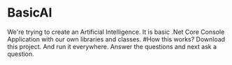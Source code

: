 # BasicAI
We're trying to create an Artificial Intelligence. It is basic .Net Core Console Application with our own libraries and classes.
#How this works?
Download this project. And run it everywhere. Answer the questions and next ask a question.